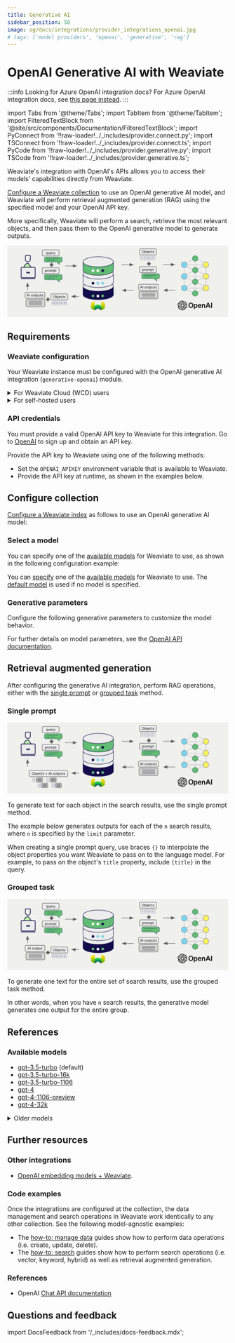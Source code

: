 ```yaml
---
title: Generative AI
sidebar_position: 50
image: og/docs/integrations/provider_integrations_openai.jpg
# tags: ['model providers', 'openai', 'generative', 'rag']
---
```


# OpenAI Generative AI with Weaviate

:::info Looking for Azure OpenAI integration docs?
For Azure OpenAI integration docs, see [this page instead](../openai-azure/generative.md).
:::

import Tabs from '@theme/Tabs';
import TabItem from '@theme/TabItem';
import FilteredTextBlock from '@site/src/components/Documentation/FilteredTextBlock';
import PyConnect from '!!raw-loader!../_includes/provider.connect.py';
import TSConnect from '!!raw-loader!../_includes/provider.connect.ts';
import PyCode from '!!raw-loader!../_includes/provider.generative.py';
import TSCode from '!!raw-loader!../_includes/provider.generative.ts';

Weaviate's integration with OpenAI's APIs allows you to access their models' capabilities directly from Weaviate.

[Configure a Weaviate collection](#configure-collection) to use an OpenAI generative AI model, and Weaviate will perform retrieval augmented generation (RAG) using the specified model and your OpenAI API key.

More specifically, Weaviate will perform a search, retrieve the most relevant objects, and then pass them to the OpenAI generative model to generate outputs.

![RAG integration illustration](../_includes/integration_openai_rag.png)

## Requirements

### Weaviate configuration

Your Weaviate instance must be configured with the OpenAI generative AI integration (`generative-openai`) module.

<details>
  <summary>For Weaviate Cloud (WCD) users</summary>

This integration is enabled by default on Weaviate Cloud (WCD) serverless instances.

</details>

<details>
  <summary>For self-hosted users</summary>

- Check the [cluster metadata](../../config-refs/meta.md) to verify if the module is enabled.
- Follow the [how-to configure modules](../../configuration/modules.md) guide to enable the module in Weaviate.

</details>

<!-- Docs note: the `OPENAI_ORGANIZATION` environment variable is not documented, as it is not the recommended way to provide the OpenAI organization parameter. -->

### API credentials

You must provide a valid OpenAI API key to Weaviate for this integration. Go to [OpenAI](https://openai.com/) to sign up and obtain an API key.

Provide the API key to Weaviate using one of the following methods:

- Set the `OPENAI_APIKEY` environment variable that is available to Weaviate.
- Provide the API key at runtime, as shown in the examples below.

<Tabs groupId="languages">

 <TabItem value="py" label="Python API v4">
    <FilteredTextBlock
      text={PyConnect}
      startMarker="# START OpenAIInstantiation"
      endMarker="# END OpenAIInstantiation"
      language="py"
    />
  </TabItem>

 <TabItem value="js" label="JS/TS API v3">
    <FilteredTextBlock
      text={TSConnect}
      startMarker="// START OpenAIInstantiation"
      endMarker="// END OpenAIInstantiation"
      language="ts"
    />
  </TabItem>

</Tabs>

## Configure collection

[Configure a Weaviate index](../../manage-data/collections.mdx#specify-a-generative-model-integration) as follows to use an OpenAI generative AI model:

<Tabs groupId="languages">
  <TabItem value="py" label="Python API v4">
    <FilteredTextBlock
      text={PyCode}
      startMarker="# START BasicGenerativeOpenAI"
      endMarker="# END BasicGenerativeOpenAI"
      language="py"
    />
  </TabItem>

  <TabItem value="js" label="JS/TS API v3">
    <FilteredTextBlock
      text={TSCode}
      startMarker="// START BasicGenerativeOpenAI"
      endMarker="// END BasicGenerativeOpenAI"
      language="ts"
    />
  </TabItem>

</Tabs>

### Select a model

You can specify one of the [available models](#available-models) for Weaviate to use, as shown in the following configuration example:

<Tabs groupId="languages">
  <TabItem value="py" label="Python API v4">
    <FilteredTextBlock
      text={PyCode}
      startMarker="# START GenerativeOpenAICustomModel"
      endMarker="# END GenerativeOpenAICustomModel"
      language="py"
    />
  </TabItem>

  <TabItem value="js" label="JS/TS API v3">
    <FilteredTextBlock
      text={TSCode}
      startMarker="// START GenerativeOpenAICustomModel"
      endMarker="// END GenerativeOpenAICustomModel"
      language="ts"
    />
  </TabItem>

</Tabs>

You can [specify](#generative-parameters) one of the [available models](#available-models) for Weaviate to use. The [default model](#available-models) is used if no model is specified.

### Generative parameters

Configure the following generative parameters to customize the model behavior.

<Tabs groupId="languages">
  <TabItem value="py" label="Python API v4">
    <FilteredTextBlock
      text={PyCode}
      startMarker="# START FullGenerativeOpenAI"
      endMarker="# END FullGenerativeOpenAI"
      language="py"
    />
  </TabItem>

  <TabItem value="js" label="JS/TS API v3">
    <FilteredTextBlock
      text={TSCode}
      startMarker="// START FullGenerativeOpenAI"
      endMarker="// END FullGenerativeOpenAI"
      language="ts"
    />
  </TabItem>

</Tabs>

For further details on model parameters, see the [OpenAI API documentation](https://platform.openai.com/docs/api-reference/chat).

## Retrieval augmented generation

After configuring the generative AI integration, perform RAG operations, either with the [single prompt](#single-prompt) or [grouped task](#grouped-task) method.

### Single prompt

![Single prompt RAG integration generates individual outputs per search result](../_includes/integration_openai_rag_single.png)

To generate text for each object in the search results, use the single prompt method.

The example below generates outputs for each of the `n` search results, where `n` is specified by the `limit` parameter.

When creating a single prompt query, use braces `{}` to interpolate the object properties you want Weaviate to pass on to the language model. For example, to pass on the object's `title` property, include `{title}` in the query.

<Tabs groupId="languages">

 <TabItem value="py" label="Python API v4">
    <FilteredTextBlock
      text={PyCode}
      startMarker="# START SinglePromptExample"
      endMarker="# END SinglePromptExample"
      language="py"
    />
  </TabItem>

 <TabItem value="js" label="JS/TS API v3">
    <FilteredTextBlock
      text={TSCode}
      startMarker="// START SinglePromptExample"
      endMarker="// END SinglePromptExample"
      language="ts"
    />
  </TabItem>

</Tabs>

### Grouped task

![Grouped task RAG integration generates one output for the set of search results](../_includes/integration_openai_rag_grouped.png)

To generate one text for the entire set of search results, use the grouped task method.

In other words, when you have `n` search results, the generative model generates one output for the entire group.

<Tabs groupId="languages">

 <TabItem value="py" label="Python API v4">
    <FilteredTextBlock
      text={PyCode}
      startMarker="# START GroupedTaskExample"
      endMarker="# END GroupedTaskExample"
      language="py"
    />
  </TabItem>

 <TabItem value="js" label="JS/TS API v3">
    <FilteredTextBlock
      text={TSCode}
      startMarker="// START GroupedTaskExample"
      endMarker="// END GroupedTaskExample"
      language="ts"
    />
  </TabItem>

</Tabs>

## References

### Available models

* [gpt-3.5-turbo](https://platform.openai.com/docs/models/gpt-3-5) (default)
* [gpt-3.5-turbo-16k](https://platform.openai.com/docs/models/gpt-3-5)
* [gpt-3.5-turbo-1106](https://platform.openai.com/docs/models/gpt-3-5)
* [gpt-4](https://platform.openai.com/docs/models/gpt-4-and-gpt-4-turbo)
* [gpt-4-1106-preview](https://platform.openai.com/docs/models/gpt-4-and-gpt-4-turbo)
* [gpt-4-32k](https://platform.openai.com/docs/models/gpt-4-and-gpt-4-turbo)

<details>
  <summary>Older models</summary>

The following models are available, but not recommended:

* [davinci 002](https://platform.openai.com/docs/models/overview)
* [davinci 003](https://platform.openai.com/docs/models/overview)

</details>

## Further resources

### Other integrations

- [OpenAI embedding models + Weaviate](./embeddings.md).

### Code examples

Once the integrations are configured at the collection, the data management and search operations in Weaviate work identically to any other collection. See the following model-agnostic examples:

- The [how-to: manage data](../../manage-data/index.md) guides show how to perform data operations (i.e. create, update, delete).
- The [how-to: search](../../search/index.md) guides show how to perform search operations (i.e. vector, keyword, hybrid) as well as retrieval augmented generation.

### References

- OpenAI [Chat API documentation](https://platform.openai.com/docs/api-reference/chat)

## Questions and feedback

import DocsFeedback from '/_includes/docs-feedback.mdx';

<DocsFeedback/>
